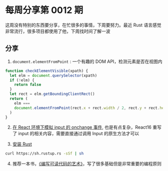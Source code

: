 # 每周分享第 0012 期

这周没有特别的东西要分享，在忙很多的事情，下周要努力。最近 Rust 语言感觉非常流行，很多项目都使用了他，下周找时间了解一波

## 分享

1. `document.elementFromPoint` : 一个有趣的 DOM API，检测元素是否在视图内

```js
function checkElementVisible(xpath) {
  let elm = document.querySelector(xpath)
  if (!elm) {
    return false
  }
  let rect = elm.getBoundingClientRect()
  return (
    elm ===
    document.elementFromPoint(rect.x + rect.width / 2, rect.y + rect.height / 2)
  )
}
```

2. [在 React 环境下模拟 input 的 onchange 事件](https://stackoverflow.com/questions/23892547/what-is-the-best-way-to-trigger-onchange-event-in-react-js), 也是有点复杂，React16 重写了 input 的相关内容，需要直接通过调用 Input 的原生方法才可以

3. [安装 Rust](https://www.rust-lang.org/learn/get-started)

```bash
curl https://sh.rustup.rs -sSf | sh
```

4. 推荐一本书，[《编写可读代码的艺术》](https://book.douban.com/subject/10797189/)，写了很多基础但是非常重要的编程原则
